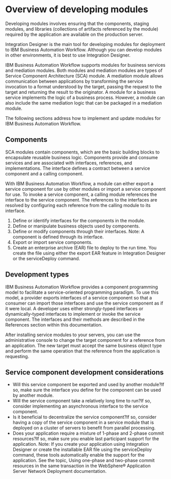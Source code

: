 <!-- image -->

# Overview of developing modules

Developing modules involves ensuring that the components, staging modules, and libraries
(collections of artifacts referenced by the module) required by the application are available on the
production server.

Integration Designer is the main tool for developing
modules for deployment to IBM Business Automation Workflow. Although
you can develop modules in other environments, it is best to use Integration Designer.

IBM Business Automation Workflow supports modules for business services and mediation modules.
Both modules and mediation modules
are types of Service Component Architecture (SCA) module. A mediation module allows communication
between applications by transforming the service invocation to a format understood by the target,
passing the request to the target and returning the result to the originator. A
module for a business service implements the logic of a business process. However, a module can also
include the same mediation logic that can be packaged in a mediation module.

The following sections address how to implement and update modules for IBM Business Automation Workflow.

## Components

SCA modules contain components, which are the basic building blocks to encapsulate reusable
business logic. Components provide and consume services and are associated with interfaces,
references, and implementations. The interface defines a contract between a service component and a
calling component.

With IBM Business Automation Workflow, a module can either export
a service component for use by other modules or import a service component for use. To invoke a
service component, a calling module references the interface to the service component. The
references to the interfaces are resolved by configuring each reference from the calling module to
its interface.

1. Define or identify interfaces for the components in the module.
2. Define or manipulate business objects used by components.
3. Define or modify components through their interfaces. Note: A component is defined through its
interface.
4. Export or import service components.
5. Create an enterprise archive (EAR) file to deploy to the run time. You create the file using
either the export EAR feature in Integration Designer or the
serviceDeploy command.

## Development types

IBM Business Automation Workflow provides a component programming
model to facilitate a service-oriented programming paradigm. To use this model, a provider exports
interfaces of a service component so that a consumer can import those interfaces and use the service
component as if it were local. A developer uses either strongly-typed interfaces or
dynamically-typed interfaces to implement or invoke the service component. The interfaces and their
methods are described in the References section within this documentation.

After installing service modules to your servers, you can use the administrative console to
change the target component for a reference from an application. The new target must accept the same
business object type and perform the same operation that the reference from the application is
requesting.

## Service component development considerations

- Will this service component be exported and used by another module?If so, make sure the
interface you define for the component can be used by another module.
- Will the service component take a relatively long time to run?If so, consider implementing an
asynchronous interface to the service component.
- Is it beneficial to decentralize the service component?If so, consider having a copy of the
service component in a service module that is deployed on a cluster of servers to benefit from
parallel processing.
- Does your application require a mixture of 1-phase and 2-phase commit resources?If so, make
sure you enable last participant support for the application.
Note: If you create your
application using Integration Designer or create the
installable EAR file using the serviceDeploy command, these tools automatically
enable the support for the application. See the topic, Using one-phase and two-phase commit
resources in the same transaction in the WebSphere® Application
Server Network Deployment documentation.